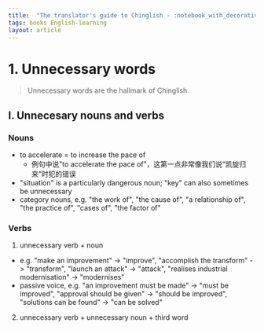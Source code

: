 ```yaml
---
title:  "The translator's guide to Chinglish - :notebook_with_decorative_cover:#1"
tags: books English-learning
layout: article
---
```


# 1. Unnecessary words

> Unnecessary words are the hallmark of Chinglish.

## I. Unnecesary nouns and verbs

### Nouns
- to accelerate = to increase the pace of
  - 例句中说"to accelerate the pace of"，这第一点非常像我们说“凯旋归来”时犯的错误
- "situation" is a particularly dangerous noun; "key" can also sometimes be unnecessary
- category nouns, e.g. "the work of", "the cause of", "a relationship of", "the practice of", "cases of", "the factor of"

### Verbs
1. unnecessary verb + noun
  - e.g. "make an improvement" -> "improve", "accomplish the transform" -> "transform", "launch an attack" -> "attack", "realises industrial modernisation" -> "modernises"
  - passive voice, e.g. "an improvement must be made" -> "must be improved", "approval should be given" -> "should be improved", "solutions can be found" -> "can be solved"

2. unnecessary verb + unnecessary noun + third word